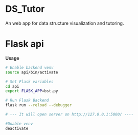 # DS_Tutor
An web app for data structure visualization and tutoring. 

# Flask api
**Usage**
```bash
# Enable backend venv
source api/bin/activate 

# Set Flask variables
cd api
export FLASK_APP=bst.py

# Run Flask Backend
flask run --reload --debugger

# --- It will open server on http://127.0.0.1:5000/ ----

#Unable venv
deactivate
```
